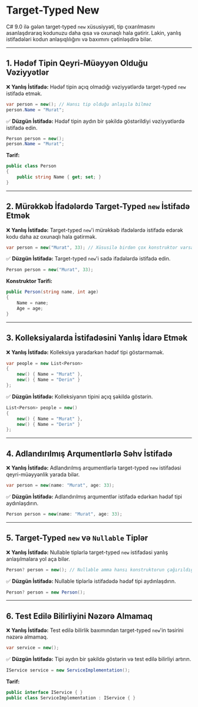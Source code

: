 # Target-Typed New

C# 9.0 ilə gələn target-typed `new` xüsusiyyəti, tip çıxarılmasını asanlaşdıraraq kodunuzu daha qısa və oxunaqlı hala gətirir. Lakin, yanlış istifadələri kodun anlaşıqlılığını və baxımını çətinləşdirə bilər.

---

## 1. Hədəf Tipin Qeyri-Müəyyən Olduğu Vəziyyətlər

❌ **Yanlış İstifadə:** Hədəf tipin açıq olmadığı vəziyyətlərdə target-typed `new` istifadə etmək.

```csharp
var person = new(); // Hansı tip olduğu anlaşıla bilməz
person.Name = "Murat";
```

✅ **Düzgün İstifadə:** Hədəf tipin aydın bir şəkildə göstərildiyi vəziyyətlərdə istifadə edin.

```csharp
Person person = new();
person.Name = "Murat";
```

**Tərif:**
```csharp
public class Person
{
    public string Name { get; set; }
}
```

---

## 2. Mürəkkəb İfadələrdə Target-Typed `new` İstifadə Etmək

❌ **Yanlış İstifadə:** Target-typed `new`'i mürəkkəb ifadələrdə istifadə edərək kodu daha az oxunaqlı hala gətirmək.

```csharp
var person = new("Murat", 33); // Xüsusilə birdən çox konstruktor varsa qeyri-müəyyənlik yarada bilər
```

✅ **Düzgün İstifadə:** Target-typed `new`'i sadə ifadələrdə istifadə edin.

```csharp
Person person = new("Murat", 33);
```

**Konstruktor Tərifi:**
```csharp
public Person(string name, int age)
{
    Name = name;
    Age = age;
}
```

---

## 3. Kolleksiyalarda İstifadəsini Yanlış İdarə Etmək

❌ **Yanlış İstifadə:** Kolleksiya yaradarkən hədəf tipi göstərməmək.

```csharp
var people = new List<Person>
{
    new() { Name = "Murat" },
    new() { Name = "Derin" }
};
```

✅ **Düzgün İstifadə:** Kolleksiyanın tipini açıq şəkildə göstərin.

```csharp
List<Person> people = new()
{
    new() { Name = "Murat" },
    new() { Name = "Derin" }
};
```

---

## 4. Adlandırılmış Arqumentlərlə Səhv İstifadə

❌ **Yanlış İstifadə:** Adlandırılmış arqumentlərlə target-typed `new` istifadəsi qeyri-müəyyənlik yarada bilər.

```csharp
var person = new(name: "Murat", age: 33);
```

✅ **Düzgün İstifadə:** Adlandırılmış arqumentlər istifadə edərkən hədəf tipi aydınlaşdırın.

```csharp
Person person = new(name: "Murat", age: 33);
```

---

## 5. Target-Typed `new` və `Nullable` Tiplər

❌ **Yanlış İstifadə:** Nullable tiplərlə target-typed `new` istifadəsi yanlış anlaşılmalara yol aça bilər.

```csharp
Person? person = new(); // Nullable amma hansı konstruktorun çağırıldığı qeyri-müəyyəndir
```

✅ **Düzgün İstifadə:** Nullable tiplərlə istifadədə hədəf tipi aydınlaşdırın.

```csharp
Person? person = new Person();
```

---

## 6. Test Edilə Bilirliyini Nəzərə Almamaq

❌ **Yanlış İstifadə:** Test edilə bilirlik baxımından target-typed `new`'in təsirini nəzərə almamaq.

```csharp
var service = new();
```

✅ **Düzgün İstifadə:** Tipi aydın bir şəkildə göstərin və test edilə bilirliyi artırın.

```csharp
IService service = new ServiceImplementation();
```

**Tərif:**
```csharp
public interface IService { }
public class ServiceImplementation : IService { }
```

